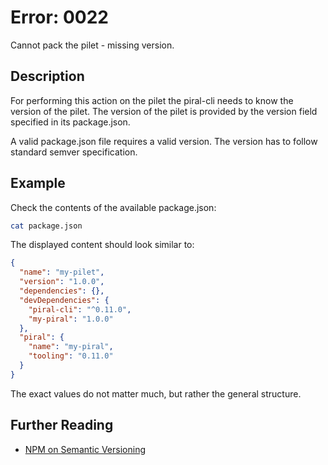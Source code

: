 # Error: 0022

Cannot pack the pilet - missing version.

## Description

For performing this action on the pilet the piral-cli needs to know the version of the pilet.
The version of the pilet is provided by the version field specified in its package.json.

A valid package.json file requires a valid version. The version has to follow standard semver
specification.

## Example

Check the contents of the available package.json:

```sh
cat package.json
```

The displayed content should look similar to:

```json
{
  "name": "my-pilet",
  "version": "1.0.0",
  "dependencies": {},
  "devDependencies": {
    "piral-cli": "^0.11.0",
    "my-piral": "1.0.0"
  },
  "piral": {
    "name": "my-piral",
    "tooling": "0.11.0"
  }
}
```

The exact values do not matter much, but rather the general structure.

## Further Reading

 - [NPM on Semantic Versioning](https://docs.npmjs.com/about-semantic-versioning)
